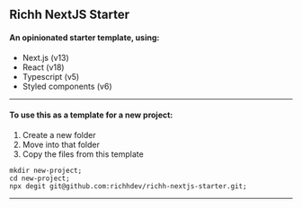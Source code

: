 ## Richh NextJS Starter

#### An opinionated starter template, using:

- Next.js (v13)
- React (v18)
- Typescript (v5)
- Styled components (v6)

---

#### To use this as a template for a new project:

1. Create a new folder
2. Move into that folder
3. Copy the files from this template

```
mkdir new-project;
cd new-project;
npx degit git@github.com:richhdev/richh-nextjs-starter.git;
```

---
